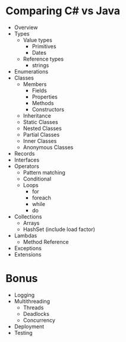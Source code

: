 # Comparing C# vs Java
* Overview
* Types
    * Value types
        * Primitives
        * Dates
    * Reference types
        * strings
* Enumerations
* Classes
    * Members
        * Fields
        * Properties
        * Methods
        * Constructors
    * Inheritance
    * Static Classes
    * Nested Classes
    * Partial Classes
    * Inner Classes
    * Anonymous Classes
* Records
* Interfaces
* Operators
    * Pattern matching
    * Conditional
    * Loops
        * for
        * foreach
        * while
        * do
* Collections
    * Arrays
    * HashSet (include load factor)
* Lambdas
    * Method Reference
* Exceptions
* Extensions

# Bonus
* Logging
* Multithreading
    * Threads
    * Deadlocks
    * Concurrency
* Deployment
* Testing
